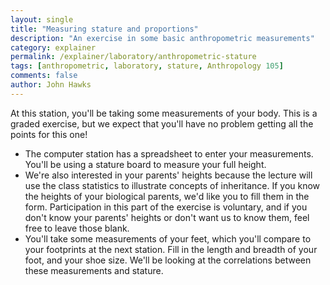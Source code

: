 ```yaml
---
layout: single 
title: "Measuring stature and proportions" 
description: "An exercise in some basic anthropometric measurements" 
category: explainer
permalink: /explainer/laboratory/anthropometric-stature
tags: [anthropometric, laboratory, stature, Anthropology 105] 
comments: false 
author: John Hawks 
---
```


At this station, you'll be taking some measurements of your body. This is a graded exercise, but we expect that you'll have no problem getting all the points for this one!
<ul>
<li>The computer station has a spreadsheet to enter your measurements. You'll be using a stature board to measure your full height. </li>

<li>We're also interested in your parents' heights because the lecture will use the class statistics to illustrate concepts of inheritance. If you know the heights of your biological parents, we'd like you to fill them in the form. Participation in this part of the exercise is voluntary, and if you don't know your parents' heights or don't want us to know them, feel free to leave those blank. </li>

<li>You'll take some measurements of your feet, which you'll compare to your footprints at the next station. Fill in the length and breadth of your foot, and your shoe size. We'll be looking at the correlations between these measurements and stature.</li>


</ul>




